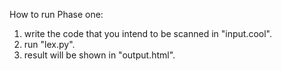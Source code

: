 How to run Phase one:
1. write the code that you intend to be scanned in "input.cool".
2. run "lex.py".
3. result will be shown in "output.html".
